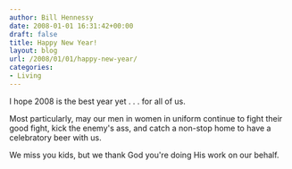 ```yaml
---
author: Bill Hennessy
date: 2008-01-01 16:31:42+00:00
draft: false
title: Happy New Year!
layout: blog
url: /2008/01/01/happy-new-year/
categories:
- Living
---
```


I hope 2008 is the best year yet . . . for all of us.

Most particularly, may our men in women in uniform continue to fight their good fight, kick the enemy's ass, and catch a non-stop home to have a celebratory beer with us.

We miss you kids, but we thank God you're doing His work on our behalf.
